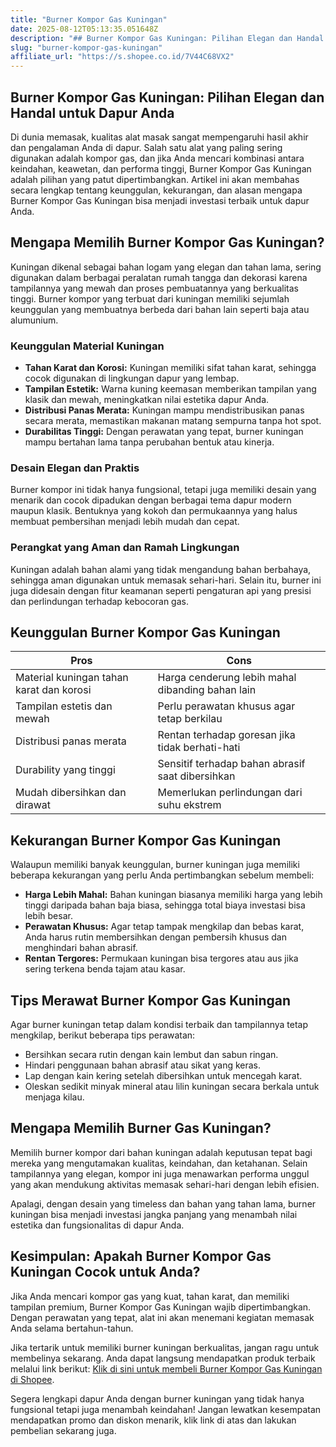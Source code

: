 ```yaml
---
title: "Burner Kompor Gas Kuningan"
date: 2025-08-12T05:13:35.051648Z
description: "## Burner Kompor Gas Kuningan: Pilihan Elegan dan Handal untuk Dapur Anda..."
slug: "burner-kompor-gas-kuningan"
affiliate_url: "https://s.shopee.co.id/7V44C68VX2"
---
```

## Burner Kompor Gas Kuningan: Pilihan Elegan dan Handal untuk Dapur Anda

Di dunia memasak, kualitas alat masak sangat mempengaruhi hasil akhir dan pengalaman Anda di dapur. Salah satu alat yang paling sering digunakan adalah kompor gas, dan jika Anda mencari kombinasi antara keindahan, keawetan, dan performa tinggi, Burner Kompor Gas Kuningan adalah pilihan yang patut dipertimbangkan. Artikel ini akan membahas secara lengkap tentang keunggulan, kekurangan, dan alasan mengapa Burner Kompor Gas Kuningan bisa menjadi investasi terbaik untuk dapur Anda.

## Mengapa Memilih Burner Kompor Gas Kuningan?

Kuningan dikenal sebagai bahan logam yang elegan dan tahan lama, sering digunakan dalam berbagai peralatan rumah tangga dan dekorasi karena tampilannya yang mewah dan proses pembuatannya yang berkualitas tinggi. Burner kompor yang terbuat dari kuningan memiliki sejumlah keunggulan yang membuatnya berbeda dari bahan lain seperti baja atau alumunium.

### Keunggulan Material Kuningan

- **Tahan Karat dan Korosi:** Kuningan memiliki sifat tahan karat, sehingga cocok digunakan di lingkungan dapur yang lembap.
- **Tampilan Estetik:** Warna kuning keemasan memberikan tampilan yang klasik dan mewah, meningkatkan nilai estetika dapur Anda.
- **Distribusi Panas Merata:** Kuningan mampu mendistribusikan panas secara merata, memastikan makanan matang sempurna tanpa hot spot.
- **Durabilitas Tinggi:** Dengan perawatan yang tepat, burner kuningan mampu bertahan lama tanpa perubahan bentuk atau kinerja.

### Desain Elegan dan Praktis

Burner kompor ini tidak hanya fungsional, tetapi juga memiliki desain yang menarik dan cocok dipadukan dengan berbagai tema dapur modern maupun klasik. Bentuknya yang kokoh dan permukaannya yang halus membuat pembersihan menjadi lebih mudah dan cepat.

### Perangkat yang Aman dan Ramah Lingkungan

Kuningan adalah bahan alami yang tidak mengandung bahan berbahaya, sehingga aman digunakan untuk memasak sehari-hari. Selain itu, burner ini juga didesain dengan fitur keamanan seperti pengaturan api yang presisi dan perlindungan terhadap kebocoran gas.

## Keunggulan Burner Kompor Gas Kuningan

| **Pros** | **Cons** |
| --- | --- |
| Material kuningan tahan karat dan korosi | Harga cenderung lebih mahal dibanding bahan lain |
| Tampilan estetis dan mewah | Perlu perawatan khusus agar tetap berkilau |
| Distribusi panas merata | Rentan terhadap goresan jika tidak berhati-hati |
| Durability yang tinggi | Sensitif terhadap bahan abrasif saat dibersihkan |
| Mudah dibersihkan dan dirawat | Memerlukan perlindungan dari suhu ekstrem |

## Kekurangan Burner Kompor Gas Kuningan

Walaupun memiliki banyak keunggulan, burner kuningan juga memiliki beberapa kekurangan yang perlu Anda pertimbangkan sebelum membeli:

- **Harga Lebih Mahal:** Bahan kuningan biasanya memiliki harga yang lebih tinggi daripada bahan baja biasa, sehingga total biaya investasi bisa lebih besar.
- **Perawatan Khusus:** Agar tetap tampak mengkilap dan bebas karat, Anda harus rutin membersihkan dengan pembersih khusus dan menghindari bahan abrasif.
- **Rentan Tergores:** Permukaan kuningan bisa tergores atau aus jika sering terkena benda tajam atau kasar.

## Tips Merawat Burner Kompor Gas Kuningan

Agar burner kuningan tetap dalam kondisi terbaik dan tampilannya tetap mengkilap, berikut beberapa tips perawatan:

- Bersihkan secara rutin dengan kain lembut dan sabun ringan.
- Hindari penggunaan bahan abrasif atau sikat yang keras.
- Lap dengan kain kering setelah dibersihkan untuk mencegah karat.
- Oleskan sedikit minyak mineral atau lilin kuningan secara berkala untuk menjaga kilau.

## Mengapa Memilih Burner Gas Kuningan?

Memilih burner kompor dari bahan kuningan adalah keputusan tepat bagi mereka yang mengutamakan kualitas, keindahan, dan ketahanan. Selain tampilannya yang elegan, kompor ini juga menawarkan performa unggul yang akan mendukung aktivitas memasak sehari-hari dengan lebih efisien.

Apalagi, dengan desain yang timeless dan bahan yang tahan lama, burner kuningan bisa menjadi investasi jangka panjang yang menambah nilai estetika dan fungsionalitas di dapur Anda.

## Kesimpulan: Apakah Burner Kompor Gas Kuningan Cocok untuk Anda?

Jika Anda mencari kompor gas yang kuat, tahan karat, dan memiliki tampilan premium, Burner Kompor Gas Kuningan wajib dipertimbangkan. Dengan perawatan yang tepat, alat ini akan menemani kegiatan memasak Anda selama bertahun-tahun.

Jika tertarik untuk memiliki burner kuningan berkualitas, jangan ragu untuk membelinya sekarang. Anda dapat langsung mendapatkan produk terbaik melalui link berikut: [Klik di sini untuk membeli Burner Kompor Gas Kuningan di Shopee](https://s.shopee.co.id/7V44C68VX2).

Segera lengkapi dapur Anda dengan burner kuningan yang tidak hanya fungsional tetapi juga menambah keindahan! Jangan lewatkan kesempatan mendapatkan promo dan diskon menarik, klik link di atas dan lakukan pembelian sekarang juga.